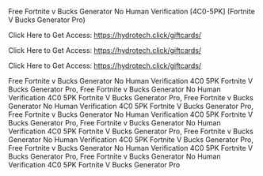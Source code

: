 Free Fortnite v Bucks Generator No Human Verification [4C0-5PK] (Fortnite V Bucks Generator Pro)

Click Here to Get Access: https://hydrotech.click/giftcards/

Click Here to Get Access: https://hydrotech.click/giftcards/

Click Here to Get Access: https://hydrotech.click/giftcards/

Free Fortnite v Bucks Generator No Human Verification 4C0 5PK Fortnite V Bucks Generator Pro, Free Fortnite v Bucks Generator No Human Verification 4C0 5PK Fortnite V Bucks Generator Pro, Free Fortnite v Bucks Generator No Human Verification 4C0 5PK Fortnite V Bucks Generator Pro, Free Fortnite v Bucks Generator No Human Verification 4C0 5PK Fortnite V Bucks Generator Pro, Free Fortnite v Bucks Generator No Human Verification 4C0 5PK Fortnite V Bucks Generator Pro, Free Fortnite v Bucks Generator No Human Verification 4C0 5PK Fortnite V Bucks Generator Pro, Free Fortnite v Bucks Generator No Human Verification 4C0 5PK Fortnite V Bucks Generator Pro, Free Fortnite v Bucks Generator No Human Verification 4C0 5PK Fortnite V Bucks Generator Pro
